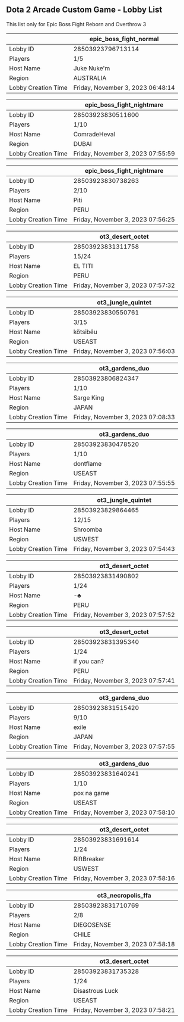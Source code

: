 ## Dota 2 Arcade Custom Game - Lobby List

This list only for Epic Boss Fight Reborn and Overthrow 3

|  | epic_boss_fight_normal |
| ------ | ------ |
| Lobby ID | 28503923796713114 |
| Players | 1/5 |
| Host Name | Juke Nuke'm |
| Region | AUSTRALIA |
| Lobby Creation Time | Friday, November 3, 2023 06:48:14 |


|  | epic_boss_fight_nightmare |
| ------ | ------ |
| Lobby ID | 28503923830511600 |
| Players | 1/10 |
| Host Name | ComradeHeval |
| Region | DUBAI |
| Lobby Creation Time | Friday, November 3, 2023 07:55:59 |


|  | epic_boss_fight_nightmare |
| ------ | ------ |
| Lobby ID | 28503923830738263 |
| Players | 2/10 |
| Host Name | Piti |
| Region | PERU |
| Lobby Creation Time | Friday, November 3, 2023 07:56:25 |


|  | ot3_desert_octet |
| ------ | ------ |
| Lobby ID | 28503923831311758 |
| Players | 15/24 |
| Host Name | EL TITI |
| Region | PERU |
| Lobby Creation Time | Friday, November 3, 2023 07:57:32 |


|  | ot3_jungle_quintet |
| ------ | ------ |
| Lobby ID | 28503923830550761 |
| Players | 3/15 |
| Host Name | kötsibëu |
| Region | USEAST |
| Lobby Creation Time | Friday, November 3, 2023 07:56:03 |


|  | ot3_gardens_duo |
| ------ | ------ |
| Lobby ID | 28503923806824347 |
| Players | 1/10 |
| Host Name | Sarge King |
| Region | JAPAN |
| Lobby Creation Time | Friday, November 3, 2023 07:08:33 |


|  | ot3_gardens_duo |
| ------ | ------ |
| Lobby ID | 28503923830478520 |
| Players | 1/10 |
| Host Name | dontflame |
| Region | USEAST |
| Lobby Creation Time | Friday, November 3, 2023 07:55:55 |


|  | ot3_jungle_quintet |
| ------ | ------ |
| Lobby ID | 28503923829864465 |
| Players | 12/15 |
| Host Name | Shroomba |
| Region | USWEST |
| Lobby Creation Time | Friday, November 3, 2023 07:54:43 |


|  | ot3_desert_octet |
| ------ | ------ |
| Lobby ID | 28503923831490802 |
| Players | 1/24 |
| Host Name | -♣ |
| Region | PERU |
| Lobby Creation Time | Friday, November 3, 2023 07:57:52 |


|  | ot3_desert_octet |
| ------ | ------ |
| Lobby ID | 28503923831395340 |
| Players | 1/24 |
| Host Name | if you can? |
| Region | PERU |
| Lobby Creation Time | Friday, November 3, 2023 07:57:41 |


|  | ot3_gardens_duo |
| ------ | ------ |
| Lobby ID | 28503923831515420 |
| Players | 9/10 |
| Host Name | exile |
| Region | JAPAN |
| Lobby Creation Time | Friday, November 3, 2023 07:57:55 |


|  | ot3_gardens_duo |
| ------ | ------ |
| Lobby ID | 28503923831640241 |
| Players | 1/10 |
| Host Name | pox na game |
| Region | USEAST |
| Lobby Creation Time | Friday, November 3, 2023 07:58:10 |


|  | ot3_desert_octet |
| ------ | ------ |
| Lobby ID | 28503923831691614 |
| Players | 1/24 |
| Host Name | RiftBreaker |
| Region | USWEST |
| Lobby Creation Time | Friday, November 3, 2023 07:58:16 |


|  | ot3_necropolis_ffa |
| ------ | ------ |
| Lobby ID | 28503923831710769 |
| Players | 2/8 |
| Host Name | DIEGOSENSE |
| Region | CHILE |
| Lobby Creation Time | Friday, November 3, 2023 07:58:18 |


|  | ot3_desert_octet |
| ------ | ------ |
| Lobby ID | 28503923831735328 |
| Players | 1/24 |
| Host Name | Disastrous Luck |
| Region | USEAST |
| Lobby Creation Time | Friday, November 3, 2023 07:58:21 |


